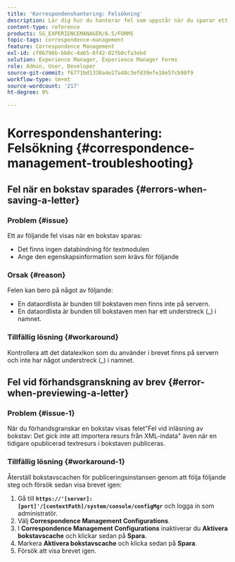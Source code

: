 ```yaml
---
title: 'Korrespondenshantering: Felsökning'
description: Lär dig hur du hanterar fel som uppstår när du sparar ett brev i en AEM Forms-miljö.
content-type: reference
products: SG_EXPERIENCEMANAGER/6.5/FORMS
topic-tags: correspondence-management
feature: Correspondence Management
exl-id: cf06796b-bb8c-4a65-8f42-02fb0cfa3ebd
solution: Experience Manager, Experience Manager Forms
role: Admin, User, Developer
source-git-commit: f6771bd1338a4e27a48c3efd39efe18e57cb98f9
workflow-type: tm+mt
source-wordcount: '217'
ht-degree: 0%

---
```


# Korrespondenshantering: Felsökning {#correspondence-management-troubleshooting}

## Fel när en bokstav sparades {#errors-when-saving-a-letter}

### Problem {#issue}

Ett av följande fel visas när en bokstav sparas:

* Det finns ingen databindning för textmodulen
* Ange den egenskapsinformation som krävs för följande

### Orsak {#reason}

Felen kan bero på något av följande:

* En dataordlista är bunden till bokstaven men finns inte på servern.
* En dataordlista är bunden till bokstaven men har ett understreck (_) i namnet.

### Tillfällig lösning {#workaround}

Kontrollera att det datalexikon som du använder i brevet finns på servern och inte har något understreck (_) i namnet.

## Fel vid förhandsgranskning av brev {#error-when-previewing-a-letter}

### Problem {#issue-1}

När du förhandsgranskar en bokstav visas felet&quot;Fel vid inläsning av bokstav: Det gick inte att importera resurs från XML-indata&quot; även när en tidigare opublicerad textresurs i bokstaven publiceras.

### Tillfällig lösning {#workaround-1}

Återställ bokstavscachen för publiceringsinstansen genom att följa följande steg och försök sedan visa brevet igen:

1. Gå till **`https://'[server]:[port]'/[contextPath]/system/console/configMgr`** och logga in som administratör.
1. Välj **Correspondence Management Configurations**.
1. I **Correspondence Management Configurations** inaktiverar du **Aktivera bokstavscache** och klickar sedan på **Spara.**
1. Markera **Aktivera bokstavscache** och klicka sedan på **Spara**.
1. Försök att visa brevet igen.
